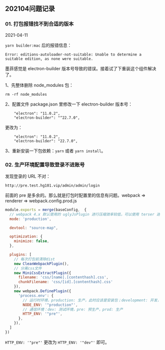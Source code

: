 ## 202104问题记录

### 01. 打包报错找不到合适的版本

2021-04-11

`yarn builder:mac` 后的报错信息：

```
Error: editions-autoloader-not-suitable: Unable to determine a suitable edition, as none were suitable.
```

墨菲感觉是 electron-builder 版本号导致的错误。接着试了下重装这个组件解决了。

1、先整体删除 node_modules 包：

```
rm -rf node_modules
```

2、配置文件 package.json 里修改一下 electron-builder 版本号：

```
    "electron": "11.0.2",
    "electron-builder": "^22.7.0",
```

更改为：

```
    "electron": "11.0.2",
    "electron-builder": "22.7.0",
```

3、重新安装一下包依赖：`yarn` 或者 `yarn install`。

### 02. 生产环境配置导致登录不进账号

发现登录的 URL  不对：

```
http://pre.test.hg101.vip/admin/admin/login
```

前面的 pre 是多余的。那么就是打包时配置里的信息有问题。webpack => renderer => webpack.config.prod.js

```js
module.exports = merge(baseConfig,  {
  // webpack 4.x 默认使用的 uglyJsPlugin 进行压缩效率较低，可以使用 terser 进行优化
  mode: 'production',

  devtool: "source-map",

  optimization: {
    minimize: false,
  },

  plugins: [
    // 每次打包前清除dist
    new CleanWebpackPlugin(),
    // 分离css文件
    new MiniCssExtractPlugin({
      filename: 'css/[name].[contenthash].css',
      chunkFilename: 'css/[id].[contenthash].css'
    }),
    new webpack.DefinePlugin({
      'process.env': {
        // 运行时环境，production: 生产，此时应该是安装包；development: 开发，表示在通过代码运行
        NODE_ENV: '"production"',
        // 通信环境：dev: 测试环境，pre: 预生产，prod: 生产
        HTTP_ENV: '"pre"',
      },
    }),
  ]
})
```

`HTTP_ENV: '"pre"'` 更改为 `HTTP_ENV: '"dev"'` 即可。

